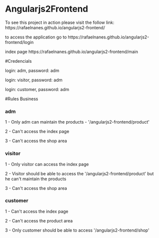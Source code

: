 # Angularjs2Frontend

<p>To see this project in action please visit the follow link: https://rafaelnanes.github.io/angularjs2-frontend/</p>

<p>to access the application go to https://rafaelnanes.github.io/angularjs2-frontend/login</p>

<p>index page https://rafaelnanes.github.io/angularjs2-frontend/main</p>

#Credencials
<p>login: adm, password: adm</p>

<p>login: visitor, password: adm</p>

<p>login: customer, password: adm</p>

#Rules Business

<h3>adm</h3>
<p>1 - Only adm can maintain the products - '/angularjs2-frontend/product'</p>
<p>2 - Can't access the index page</p>
<p>3 - Can't access the shop area</p>

<h3>visitor</h3>
<p>1 - Only visitor can access the index page </p>
<p>2 - Visitor should be able to access the '/angularjs2-frontend/product' but he can't maintain the products</p>
<p>3 - Can't access the shop area</p>

<h3>customer</h3>
<p>1 - Can't access the index page</p>
<p>2 - Can't access the product area</p>
<p>3 - Only customer should be able to access '/angularjs2-frontend/shop'</p>